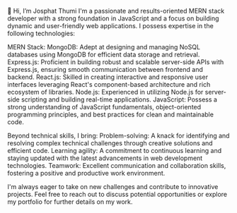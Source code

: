 👋 Hi, I’m Josphat Thumi
I'm a passionate and results-oriented MERN stack developer with a strong foundation in JavaScript and a focus on building dynamic and user-friendly web applications. I possess expertise in the following technologies:

MERN Stack:
MongoDB: Adept at designing and managing NoSQL databases using MongoDB for efficient data storage and retrieval.
Express.js: Proficient in building robust and scalable server-side APIs with Express.js, ensuring smooth communication between frontend and backend.
React.js: Skilled in creating interactive and responsive user interfaces leveraging React's component-based architecture and rich ecosystem of libraries.
Node.js: Experienced in utilizing Node.js for server-side scripting and building real-time applications.
JavaScript: Possess a strong understanding of JavaScript fundamentals, object-oriented programming principles, and best practices for clean and maintainable code.

Beyond technical skills, I bring:
Problem-solving: A knack for identifying and resolving complex technical challenges through creative solutions and efficient code.
Learning agility: A commitment to continuous learning and staying updated with the latest advancements in web development technologies.
Teamwork: Excellent communication and collaboration skills, fostering a positive and productive work environment.

I'm always eager to take on new challenges and contribute to innovative projects. Feel free to reach out to discuss potential opportunities or explore my portfolio for further details on my work.
